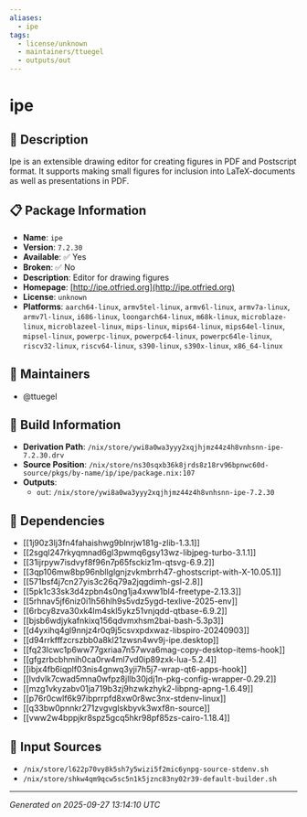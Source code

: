 ```yaml
---
aliases:
  - ipe
tags:
  - license/unknown
  - maintainers/ttuegel
  - outputs/out
---
```


# ipe

## 📝 Description

Ipe is an extensible drawing editor for creating figures in PDF and Postscript format.
It supports making small figures for inclusion into LaTeX-documents
as well as presentations in PDF.


## 📋 Package Information

- **Name**: `ipe`
- **Version**: `7.2.30`
- **Available**: ✅ Yes
- **Broken**: ✅ No
- **Description**: Editor for drawing figures
- **Homepage**: [http://ipe.otfried.org](http://ipe.otfried.org)
- **License**: `unknown`
- **Platforms**: `aarch64-linux`, `armv5tel-linux`, `armv6l-linux`, `armv7a-linux`, `armv7l-linux`, `i686-linux`, `loongarch64-linux`, `m68k-linux`, `microblaze-linux`, `microblazeel-linux`, `mips-linux`, `mips64-linux`, `mips64el-linux`, `mipsel-linux`, `powerpc-linux`, `powerpc64-linux`, `powerpc64le-linux`, `riscv32-linux`, `riscv64-linux`, `s390-linux`, `s390x-linux`, `x86_64-linux`
## 👥 Maintainers

- @ttuegel


## 🔧 Build Information

- **Derivation Path**: `/nix/store/ywi8a0wa3yyy2xqjhjmz44z4h8vnhsnn-ipe-7.2.30.drv`
- **Source Position**: `/nix/store/ns30sqxb36k8jrds8z18rv96bpnwc60d-source/pkgs/by-name/ip/ipe/package.nix:107`
- **Outputs**:
  - `out`:  `/nix/store/ywi8a0wa3yyy2xqjhjmz44z4h8vnhsnn-ipe-7.2.30`

## 🔗 Dependencies

- [[1j90z3lj3fn4fahaishwg9blnrjw181g-zlib-1.3.1]]
- [[2sgql247rkyqmnad6gl3pwmq6gsy13wz-libjpeg-turbo-3.1.1]]
- [[31ijrpyw7isdvyf8f96n7p65fsckiz1m-qtsvg-6.9.2]]
- [[3qp106mw8bp96nbllglgnjzvkmbrrh47-ghostscript-with-X-10.05.1]]
- [[571bsf4j7cn27yis3c26q79a2jqgdimh-gsl-2.8]]
- [[5pk1c33sk3d4zpbn4s0ng1ja4xww1bl4-freetype-2.13.3]]
- [[5rhnav5jf6niz0i1h56hlh9s5vdz5ygd-texlive-2025-env]]
- [[6rbcy8zva30xk4lm4skl5ykz51vnjqdd-qtbase-6.9.2]]
- [[bjsb6wdjykafnkixq156qdvmxhsm2bai-bash-5.3p3]]
- [[d4yxihq4gl9nnjz4r0q9j5csvxpdxwaz-libspiro-20240903]]
- [[d94rrkfffzcrszbb0a8kl21zwsn4wv9j-ipe.desktop]]
- [[fq23lcwc1p6ww77gxriaa7n57wva6mag-copy-desktop-items-hook]]
- [[gfgzrbcbhmih0ca0rw4ml7vd0ip89zxk-lua-5.2.4]]
- [[ibjx4fb6iqplf03nis4gnwq3yji7h5j7-wrap-qt6-apps-hook]]
- [[lvdvlk7cwad5mna0wfpz8jllb30jdj1n-pkg-config-wrapper-0.29.2]]
- [[mzg1vkyzabv01ja719b3zj9hzwkzhyk2-libpng-apng-1.6.49]]
- [[p76r0cwlf6k97ibprrpfd8xw0r8wc3nx-stdenv-linux]]
- [[q33bw0pnnkr271zvgvglskbyvk3wxf8n-source]]
- [[vww2w4bppjkr8spz5gcq5hkr98pf85zs-cairo-1.18.4]]

## 📁 Input Sources

- `/nix/store/l622p70vy8k5sh7y5wizi5f2mic6ynpg-source-stdenv.sh`
- `/nix/store/shkw4qm9qcw5sc5n1k5jznc83ny02r39-default-builder.sh`

---
*Generated on 2025-09-27 13:14:10 UTC*

